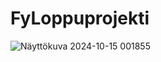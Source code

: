 # FyLoppuprojekti

 
![Näyttökuva 2024-10-15 001855](https://github.com/user-attachments/assets/a1eb899a-3ea1-447e-b2dc-4b87d7d67cfe)

